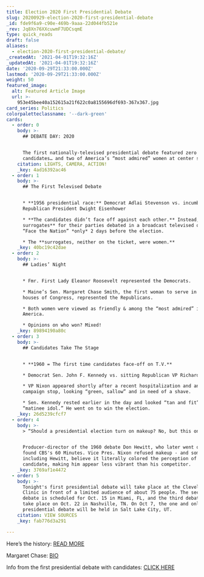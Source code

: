 ```yaml
---
title: Election 2020 First Presidential Debate
slug: 20200929-election-2020-first-presidential-debate
_id: fde9f6a9-c90e-469b-9aaa-22d044fb521e
_rev: Jq8Xn76XXcuwmF7UDCsqmE
type: quick_reads
draft: false
aliases:
  - election-2020-first-presidential-debate/
_createdAt: '2021-04-01T19:32:16Z'
_updatedAt: '2021-04-01T19:32:16Z'
date: '2020-09-29T21:33:00.000Z'
lastmod: '2020-09-29T21:33:00.000Z'
weight: 50
featured_image:
  alt: Featured Article Image
  url: >-
    953e45bee40a152615a21f622c0a8155696df693-367x367.jpg
card_series: Politics
colorpaletteclassname: '--dark-green'
cards:
  - order: 0
    body: >-
      ## DEBATE DAY: 2020


      The first nationally-televised presidential debate featured zero
      candidates… and two of America’s “most admired” women at center stage.
    citation: LIGHTS, CAMERA, ACTION!
    _key: 4ad16392ac46
  - order: 1
    body: >-
      ## The First Televised Debate


      * **1956 presidential race:** Democrat Adlai Stevenson vs. incumbent
      Republican President Dwight Eisenhower

      * **The candidates didn’t face off against each other.** Instead, **two
      surrogates** for their parties debated in a broadcast televised on CBS’s
      “Face the Nation” *only* 2 days before the election.

      * The **surrogates, neither on the ticket, were women.**
    _key: 40bc19c42dae
  - order: 2
    body: >-
      ## Ladies’ Night


      * Fmr. First Lady Eleanor Roosevelt represented the Democrats.

      * Maine’s Sen. Margaret Chase Smith, the first woman to serve in both
      houses of Congress, represented the Republicans.

      * Both women were viewed as friendly & among the “most admired” in
      America.

      * Opinions on who won? Mixed!
    _key: 89894190a80c
  - order: 3
    body: >-
      ## Candidates Take The Stage


      * **1960 = The first time candidates face-off on T.V.**

      * Democrat Sen. John F. Kennedy vs. sitting Republican VP Richard Nixon.

      * VP Nixon appeared shortly after a recent hospitalization and an earlier
      campaign stop, looking “green, sallow” and in need of a shave.

      * Sen. Kennedy rested earlier in the day and looked “tan and fit” like a
      “matinee idol.” He went on to win the election.
    _key: 26d5239cfcf7
  - order: 4
    body: >-
      > “Should a presidential election turn on makeup? No, but this one did.”


      Producer-director of the 1960 debate Don Hewitt, who later went on to
      found CBS's 60 Minutes. Vice Pres. Nixon refused makeup - and some,
      including Hewitt, believe it literally colored the perception of him as a
      candidate, making him appear less vibrant than his competitor.
    _key: 3769af1e4472
  - order: 5
    body: >-
      Tonight's first presidential debate will take place at the Cleveland
      Clinic in front of a limited audience of about 75 people. The second
      debate is scheduled for Oct. 15 in Miami, FL, and the third debate will
      take place on Oct. 22 in Nashville, TN. On Oct 7, the one and only vice
      presidential debate will be held in Salt Lake City, UT.
    citation: VIEW SOURCES
    _key: fab776d3a291

---
```

Here’s the history: [READ MORE](https://www.senate.gov/artandhistory/history/minute/The_First_Televised_Presidential_Debate.htm)

Margaret Chase: [BIO](https://www.senate.gov/senators/FeaturedBios/Featured_Bio_SmithMargaret.htm)

Info from the first presidential debate with candidates: [CLICK HERE](https://www.cbsnews.com/news/1960-first-televised-presidential-debate/)